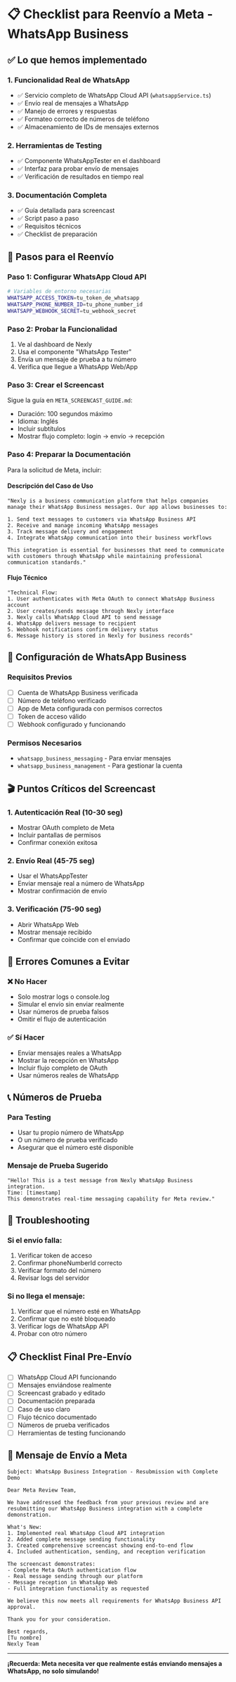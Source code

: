 # 📋 Checklist para Reenvío a Meta - WhatsApp Business

## ✅ Lo que hemos implementado

### 1. **Funcionalidad Real de WhatsApp**
- ✅ Servicio completo de WhatsApp Cloud API (`whatsappService.ts`)
- ✅ Envío real de mensajes a WhatsApp
- ✅ Manejo de errores y respuestas
- ✅ Formateo correcto de números de teléfono
- ✅ Almacenamiento de IDs de mensajes externos

### 2. **Herramientas de Testing**
- ✅ Componente WhatsAppTester en el dashboard
- ✅ Interfaz para probar envío de mensajes
- ✅ Verificación de resultados en tiempo real

### 3. **Documentación Completa**
- ✅ Guía detallada para screencast
- ✅ Script paso a paso
- ✅ Requisitos técnicos
- ✅ Checklist de preparación

## 🚀 Pasos para el Reenvío

### **Paso 1: Configurar WhatsApp Cloud API**
```bash
# Variables de entorno necesarias
WHATSAPP_ACCESS_TOKEN=tu_token_de_whatsapp
WHATSAPP_PHONE_NUMBER_ID=tu_phone_number_id
WHATSAPP_WEBHOOK_SECRET=tu_webhook_secret
```

### **Paso 2: Probar la Funcionalidad**
1. Ve al dashboard de Nexly
2. Usa el componente "WhatsApp Tester"
3. Envía un mensaje de prueba a tu número
4. Verifica que llegue a WhatsApp Web/App

### **Paso 3: Crear el Screencast**
Sigue la guía en `META_SCREENCAST_GUIDE.md`:
- Duración: 100 segundos máximo
- Idioma: Inglés
- Incluir subtítulos
- Mostrar flujo completo: login → envío → recepción

### **Paso 4: Preparar la Documentación**
Para la solicitud de Meta, incluir:

#### **Descripción del Caso de Uso**
```
"Nexly is a business communication platform that helps companies manage their WhatsApp Business messages. Our app allows businesses to:

1. Send text messages to customers via WhatsApp Business API
2. Receive and manage incoming WhatsApp messages
3. Track message delivery and engagement
4. Integrate WhatsApp communication into their business workflows

This integration is essential for businesses that need to communicate with customers through WhatsApp while maintaining professional communication standards."
```

#### **Flujo Técnico**
```
"Technical Flow:
1. User authenticates with Meta OAuth to connect WhatsApp Business account
2. User creates/sends message through Nexly interface
3. Nexly calls WhatsApp Cloud API to send message
4. WhatsApp delivers message to recipient
5. Webhook notifications confirm delivery status
6. Message history is stored in Nexly for business records"
```

## 📱 Configuración de WhatsApp Business

### **Requisitos Previos**
- [ ] Cuenta de WhatsApp Business verificada
- [ ] Número de teléfono verificado
- [ ] App de Meta configurada con permisos correctos
- [ ] Token de acceso válido
- [ ] Webhook configurado y funcionando

### **Permisos Necesarios**
- `whatsapp_business_messaging` - Para enviar mensajes
- `whatsapp_business_management` - Para gestionar la cuenta

## 🎬 Puntos Críticos del Screencast

### **1. Autenticación Real (10-30 seg)**
- Mostrar OAuth completo de Meta
- Incluir pantallas de permisos
- Confirmar conexión exitosa

### **2. Envío Real (45-75 seg)**
- Usar el WhatsAppTester
- Enviar mensaje real a número de WhatsApp
- Mostrar confirmación de envío

### **3. Verificación (75-90 seg)**
- Abrir WhatsApp Web
- Mostrar mensaje recibido
- Confirmar que coincide con el enviado

## 🚨 Errores Comunes a Evitar

### **❌ No Hacer**
- Solo mostrar logs o console.log
- Simular el envío sin enviar realmente
- Usar números de prueba falsos
- Omitir el flujo de autenticación

### **✅ Sí Hacer**
- Enviar mensajes reales a WhatsApp
- Mostrar la recepción en WhatsApp
- Incluir flujo completo de OAuth
- Usar números reales de WhatsApp

## 📞 Números de Prueba

### **Para Testing**
- Usar tu propio número de WhatsApp
- O un número de prueba verificado
- Asegurar que el número esté disponible

### **Mensaje de Prueba Sugerido**
```
"Hello! This is a test message from Nexly WhatsApp Business integration. 
Time: [timestamp]
This demonstrates real-time messaging capability for Meta review."
```

## 🔧 Troubleshooting

### **Si el envío falla:**
1. Verificar token de acceso
2. Confirmar phoneNumberId correcto
3. Verificar formato del número
4. Revisar logs del servidor

### **Si no llega el mensaje:**
1. Verificar que el número esté en WhatsApp
2. Confirmar que no esté bloqueado
3. Verificar logs de WhatsApp API
4. Probar con otro número

## 📋 Checklist Final Pre-Envío

- [ ] WhatsApp Cloud API funcionando
- [ ] Mensajes enviándose realmente
- [ ] Screencast grabado y editado
- [ ] Documentación preparada
- [ ] Caso de uso claro
- [ ] Flujo técnico documentado
- [ ] Números de prueba verificados
- [ ] Herramientas de testing funcionando

## 🎯 Mensaje de Envío a Meta

```
Subject: WhatsApp Business Integration - Resubmission with Complete Demo

Dear Meta Review Team,

We have addressed the feedback from your previous review and are resubmitting our WhatsApp Business integration with a complete demonstration.

What's New:
1. Implemented real WhatsApp Cloud API integration
2. Added complete message sending functionality
3. Created comprehensive screencast showing end-to-end flow
4. Included authentication, sending, and reception verification

The screencast demonstrates:
- Complete Meta OAuth authentication flow
- Real message sending through our platform
- Message reception in WhatsApp Web
- Full integration functionality as requested

We believe this now meets all requirements for WhatsApp Business API approval.

Thank you for your consideration.

Best regards,
[Tu nombre]
Nexly Team
```

---

**¡Recuerda: Meta necesita ver que realmente estás enviando mensajes a WhatsApp, no solo simulando!**

